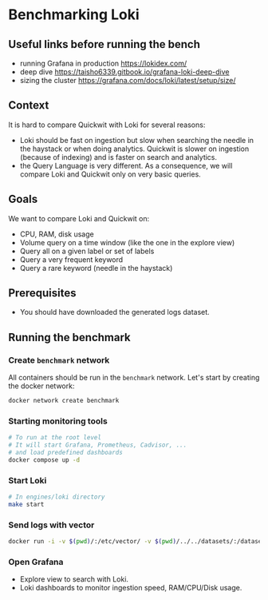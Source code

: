 # Benchmarking Loki

## Useful links before running the bench

- running Grafana in production https://lokidex.com/
- deep dive https://taisho6339.gitbook.io/grafana-loki-deep-dive
- sizing the cluster https://grafana.com/docs/loki/latest/setup/size/

## Context

It is hard to compare Quickwit with Loki for several reasons:
- Loki should be fast on ingestion but slow when searching the needle in the haystack or when doing analytics. Quickwit is slower on ingestion (because of indexing) and is faster on search and analytics.
- the Query Language is very different. As a consequence, we will compare Loki and Quickwit only on very basic queries.


## Goals

We want to compare Loki and Quickwit on:
- CPU, RAM, disk usage
- Volume query on a time window (like the one in the explore view)
- Query all on a given label or set of labels
- Query a very frequent keyword
- Query a rare keyword (needle in the haystack)


## Prerequisites

- You should have downloaded the generated logs dataset.

## Running the benchmark


### Create `benchmark` network

All containers should be run in the `benchmark` network.
Let's start by creating the docker network:

```bash
docker network create benchmark
```

### Starting monitoring tools

```bash
# To run at the root level
# It will start Grafana, Prometheus, Cadvisor, ...
# and load predefined dashboards
docker compose up -d
```

### Start Loki

```bash
# In engines/loki directory
make start
```

### Send logs with vector

```bash
docker run -i -v $(pwd)/:/etc/vector/ -v $(pwd)/../../datasets/:/datasets/ --net benchmark --rm timberio/vector:0.36.0-debian
```

### Open Grafana

- Explore view to search with Loki.
- Loki dashboards to monitor ingestion speed, RAM/CPU/Disk usage.


